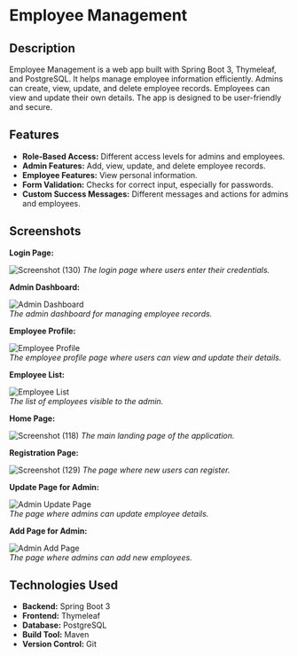 # Employee Management

## Description
Employee Management is a web app built with Spring Boot 3, Thymeleaf, and PostgreSQL. It helps manage employee information efficiently. Admins can create, view, update, and delete employee records. Employees can view and update their own details. The app is designed to be user-friendly and secure.

## Features
- **Role-Based Access:** Different access levels for admins and employees.
- **Admin Features:** Add, view, update, and delete employee records.
- **Employee Features:** View personal information.
- **Form Validation:** Checks for correct input, especially for passwords.
- **Custom Success Messages:** Different messages and actions for admins and employees.

## Screenshots

**Login Page:**

![Screenshot (130)](https://github.com/user-attachments/assets/1c74e881-4f55-4fca-bff7-66546562cf8c) 
_The login page where users enter their credentials._

**Admin Dashboard:**

![Admin Dashboard](path/to/admin-dashboard-screenshot.png)  
_The admin dashboard for managing employee records._

**Employee Profile:**

![Employee Profile](path/to/employee-profile-screenshot.png)  
_The employee profile page where users can view and update their details._

**Employee List:**

![Employee List](path/to/employee-list-screenshot.png)  
_The list of employees visible to the admin._

**Home Page:**

![Screenshot (118)](https://github.com/user-attachments/assets/113d453b-6761-42e8-a936-724313c11a97) 
_The main landing page of the application._

**Registration Page:**

![Screenshot (129)](https://github.com/user-attachments/assets/41d30966-ccdc-44bb-be4a-02cf700ba6ff)
_The page where new users can register._

**Update Page for Admin:**

![Admin Update Page](path/to/admin-update-screenshot.png)  
_The page where admins can update employee details._

**Add Page for Admin:**

![Admin Add Page](path/to/admin-add-screenshot.png)  
_The page where admins can add new employees._


## Technologies Used
- **Backend:** Spring Boot 3
- **Frontend:** Thymeleaf
- **Database:** PostgreSQL
- **Build Tool:** Maven
- **Version Control:** Git

